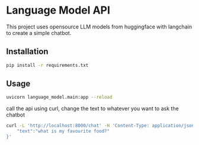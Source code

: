 # Language Model API

This project uses opensource LLM models from huggingface with langchain to create a simple chatbot.

## Installation

```bash
pip install -r requirements.txt
```

## Usage

```bash
uvicorn language_model.main:app --reload
```

call the api using curl, change the text to whatever you want to ask the chatbot

```bash
curl -L 'http://localhost:8000/chat' -H 'Content-Type: application/json' -d '{
    "text":"what is my favourite food?"
}'
```